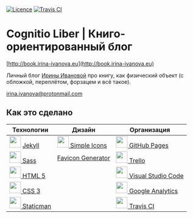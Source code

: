 [![Licence](https://img.shields.io/badge/License-MIT-yellow.svg)](LICENSE) [![Travis CI](https://travis-ci.org/iriiiina/blog-about-books.svg?branch=master)](https://travis-ci.org/iriiiina/blog-about-books)

# Cognitio Liber | Книго-ориентированный блог

[http://book.irina-ivanova.eu](http://book.irina-ivanova.eu)

Личный блог [Ирины Ивановой](https://irina-ivanova.gitlab.io) про книгу, как физический объект (с обложкой, переплётом, форзацем и всё такое).

[irina.ivanova@protonmail.com](mailto:irina.ivanova@protonmail.com)

## Как это сделано

| **Технологии** | **Дизайн** | **Организация** |
| -------------- | ---------- | --------------- |
| <img src="https://simpleicons.org/icons/jekyll.svg" width="30"/> [Jekyll](https://jekyllrb.com) | [<img src="https://simpleicons.org/icons/simpleicons.svg" width="30"> Simple Icons](https://simpleicons.org) | [<img src="https://simpleicons.org/icons/github.svg" width="30"> GitHub Pages](https://pages.github.com) |
| [<img src="https://simpleicons.org/icons/sass.svg" width="30"> Sass](http://sass-lang.com) | [Favicon Generator](https://realfavicongenerator.net) | [<img src="https://simpleicons.org/icons/trello.svg" width="30"> Trello](https://trello.com) |
| [<img src="https://simpleicons.org/icons/html5.svg" width="30"> HTML 5](https://www.w3.org/TR/html5/) | | [<img src="https://simpleicons.org/icons/visualstudiocode.svg" width="30"> Visual Studio Code](https://code.visualstudio.com) |
| [<img src="https://simpleicons.org/icons/css3.svg" width="30"> CSS 3](https://www.w3schools.com/css/css3_intro.asp) | | [<img src="https://simpleicons.org/icons/googleanalytics.svg" width="30"> Google Analytics](https://analytics.google.com) |
| [<img src="https://simpleicons.org/icons/staticman.svg" width="30"> Staticman](https://staticman.net) | | [<img src="https://simpleicons.org/icons/travisci.svg" width="30"> Travis CI](https://travis-ci.org) |
